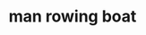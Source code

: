 ---
layout: smileys&emotion
title: man rowing boat
emoji: man_rowing_boat
permalink: 🚣‍♂️.html
image: assets/img/3moji/man_rowing_boat.png
---